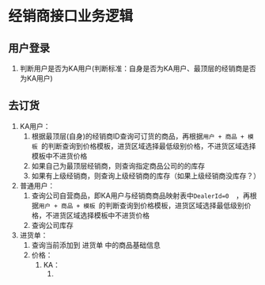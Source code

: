 # 经销商接口业务逻辑



## 用户登录

1. 判断用户是否为KA用户(判断标准：自身是否为KA用户、最顶层的经销商是否为KA用户)


## 去订货

1. KA用户：
   1. 根据最顶层(自身)的经销商ID查询可订货的商品，再根据`用户 + 商品 + 模板 `的判断查询到价格模板，进货区域选择最低级别价格，不进货区域选择模板中不进货价格
   2. 如果自己为最顶层经销商，则查询指定商品公司的的库存
   3. 如果有上级经销商，则查询上级经销商的库存（如果上级经销商没库存？）
2. 普通用户：
   1. 查询公司自营商品，即KA用户与经销商商品映射表中`DealerId=0  `，再根据`用户 + 商品 + 模板 `的判断查询到价格模板，进货区域选择最低级别价格，不进货区域选择模板中不进货价格
   2. 查询公司库存
3. 进货单：
   1. 查询当前添加到 进货单 中的商品基础信息
   2. 价格：
      1. KA：
         1. ​

